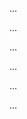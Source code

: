 <panel type="info" header=":trophy: Can explain some techniques for gathering requirements :star::star::star:" expandable expanded no-close>

<panel type="info" header=":trophy: Can explain brainstorming :star::star::star:" expandable>
  <include src="../../book/gatheringRequirements/brainstorming/full.md" />
  <panel header=":trophy: Evidence" expanded>

...

  </panel>
</panel>

<panel type="info" header=":trophy: Can explain user surveys :star::star::star:" expandable>
  <include src="../../book/gatheringRequirements/userSurveys/full.md" />
  <panel header=":trophy: Evidence" expanded>

...

  </panel>
</panel>

<panel type="info" header=":trophy: Can explain observation :star::star::star:" expandable>
  <include src="../../book/gatheringRequirements/observation/full.md" />
  <panel header=":trophy: Evidence" expanded>

...

  </panel>
</panel>

<panel type="info" header=":trophy: Can explain interviews :star::star::star:" expandable>
  <include src="../../book/gatheringRequirements/interviews/full.md" />
  <panel header=":trophy: Evidence" expanded>

...

  </panel>
</panel>

<panel type="info" header=":trophy: Can explain focus groups :star::star::star:" expandable>
  <include src="../../book/gatheringRequirements/focusGroups/full.md" />
  <panel header=":trophy: Evidence" expanded>

...

  </panel>
</panel>

<panel type="info" header=":trophy: Can explain prototyping :star::star::star:" expandable>
  <include src="../../book/gatheringRequirements/prototyping/full.md" />
  <panel header=":trophy: Evidence" expanded>

...

  </panel>
</panel>

</panel>
